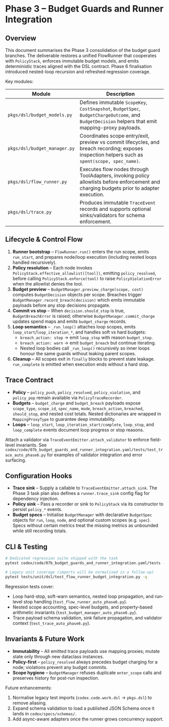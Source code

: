 # Phase 3 – Budget Guards and Runner Integration

## Overview

This document summarises the Phase 3 consolidation of the budget guard branches. The deliverable restores a unified FlowRunner
that cooperates with `PolicyStack`, enforces immutable budget models, and emits deterministic traces aligned with the DSL
contract. Phase 6 finalisation introduced nested-loop recursion and refreshed regression coverage.

Key modules:

| Module | Description |
| ------ | ----------- |
| `pkgs/dsl/budget_models.py` | Defines immutable `ScopeKey`, `CostSnapshot`, `BudgetSpec`, `BudgetChargeOutcome`, and `BudgetDecision` helpers that emit mapping-proxy payloads. |
| `pkgs/dsl/budget_manager.py` | Coordinates scope entry/exit, preview vs commit lifecycles, and breach recording; exposes inspection helpers such as `spent(scope, spec_name)`. |
| `pkgs/dsl/flow_runner.py` | Executes flow nodes through ToolAdapters, invoking policy allowlists before enforcement and charging budgets prior to adapter execution. |
| `pkgs/dsl/trace.py` | Produces immutable `TraceEvent` records and supports optional sinks/validators for schema enforcement. |

## Lifecycle & Control Flow

1. **Runner bootstrap** – `FlowRunner.run()` enters the run scope, emits `run_start`, and prepares node/loop execution (including nested loops handled recursively).
2. **Policy resolution** – Each node invokes `PolicyStack.effective_allowlist([tool])`, emitting `policy_resolved`, before calling
   `PolicyStack.enforce(tool)` to raise `PolicyViolationError` when the allowlist denies the tool.
3. **Budget preview** – `BudgetManager.preview_charge(scope, cost)` computes `BudgetDecision` objects per scope. Breaches trigger
   `BudgetManager.record_breach(decision)` which emits immutable payloads before any stop decisions propagate.
4. **Commit vs stop** – When `decision.should_stop` is true, `BudgetBreachError` is raised; otherwise `BudgetManager.commit_charge`
   updates spend maps and emits `budget_charge` records.
5. **Loop semantics** – `_run_loop()` attaches loop scopes, emits `loop_start`/`loop_iteration_*`, and handles soft vs hard budgets:
   * `breach_action: stop` → emit `loop_stop` with reason `budget_stop`.
   * `breach_action: warn` → emit `budget_breach` but continue iterating.
   * Nested loop bodies call `_run_loop()` recursively so inner loops honour the same guards without leaking parent scopes.
6. **Cleanup** – All scopes exit in `finally` blocks to prevent state leakage. `run_complete` is emitted when execution ends without
   a hard stop.

## Trace Contract

* **Policy** – `policy_push`, `policy_resolved`, `policy_violation`, and `policy_pop` remain available via `PolicyTraceRecorder`.
* **Budgets** – `budget_charge` and `budget_breach` payloads expose `scope_type`, `scope_id`, `spec_name`, `mode`, `breach_action`,
  `breached`, `should_stop`, and nested cost totals. Nested dictionaries are wrapped in `MappingProxyType` to guarantee deep
  immutability.
* **Loops** – `loop_start`, `loop_iteration_start/complete`, `loop_stop`, and `loop_complete` events document loop progress or
  stop reasons.

Attach a validator via `TraceEventEmitter.attach_validator` to enforce field-level invariants. See
`codex/code/07b_budget_guards_and_runner_integration.yaml/tests/test_trace_auto_phase6.py` for examples of validator integration and error
surfacing.

## Configuration Hooks

* **Trace sink** – Supply a callable to `TraceEventEmitter.attach_sink`. The Phase 3 task plan also defines a `runner.trace_sink`
  config flag for dependency injection.
* **Policy sink** – Pass a recorder or sink to `PolicyStack` via its constructor to persist `policy_*` events.
* **Budget specs** – Initialise `BudgetManager` with declarative `BudgetSpec` objects for `run`, `loop`, `node`, and optional custom
  scopes (e.g. `spec`). Specs without certain metrics treat the missing metrics as unbounded while still recording totals.

## CLI & Testing

```bash
# Dedicated regression suite shipped with the task
pytest codex/code/07b_budget_guards_and_runner_integration.yaml/tests -q

# Legacy unit coverage (imports will be normalised in a follow-up)
pytest tests/unit/dsl/test_flow_runner_budget_integration.py -q
```

Regression tests cover:

* Loop hard-stop, soft-warn semantics, nested loop propagation, and run-level stop handling (`test_flow_runner_auto_phase6.py`).
* Nested scope accounting, spec-level budgets, and property-based arithmetic invariants (`test_budget_manager_auto_phase6.py`).
* Trace payload schema validation, sink failure propagation, and validator context (`test_trace_auto_phase6.py`).

## Invariants & Future Work

* **Immutability** – All emitted trace payloads use mapping proxies; mutate state only through new dataclass instances.
* **Policy-first** – `policy_resolved` always precedes budget charging for a node; violations prevent any budget commits.
* **Scope hygiene** – `BudgetManager` refuses duplicate `enter_scope` calls and preserves history for post-run inspection.

Future enhancements:

1. Normalise legacy test imports (`codex.code.work.dsl` → `pkgs.dsl`) to remove aliasing.
2. Expand schema validation to load a published JSON Schema once it lands in `codex/specs/schemas/`.
3. Add async-aware adapters once the runner grows concurrency support.
